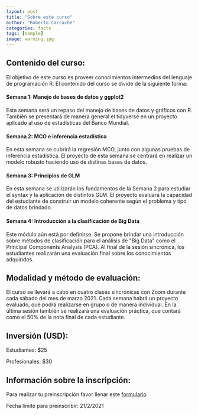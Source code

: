 ```yaml
---
layout: post
title: "Sobre este curso"
author: "Roberto Carcache"
categories: facts
tags: [sample]
image: warning.jpg
---
```


## Contenido del curso:
El objetivo de este curso es proveer conocimientos intermedios del lenguaje de programación R. El contenido del curso se divide de la siguiente forma:

#### Semana 1: Manejo de bases de datos y ggplot2
Esta semana será un repaso del manejo de bases de datos y gráficos con R. También se presentará de manera general el tidyverse en un proyecto aplicado al uso de estadísticas del Banco Mundial. 

#### Semana 2: MCO e inferencia estadística 
En esta semana se cubrirá la regresión MCO, junto con algunas pruebas de inferencia estadística. El proyecto de esta semana se centrará en realizar un modelo robusto haciendo uso de distinas bases de datos. 

#### Semana 3: Principios de GLM
En esta semana se utilizarán los fundamentos de la Semana 2 para estudiar el syntax y la aplicación de distintos GLM. El proyecto evaluará la capacidad del estudiante de construir un modelo coherente según el problema y tipo de datos brindado. 

#### Semana 4: Introducción a la clasificación de Big Data
Este módulo aún está por definirse. Se propone brindar una introducción sobre métodos de clasificación para el análisis de "Big Data" como el Principal Components Analysis (PCA). Al final de la sesión sincrónica, los estudiantes realizarán una evaluación final sobre los conocimientos adquiridos. 

## Modalidad y método de evaluación:
El curso se llevará a cabo en cuatro clases sincrónicas con Zoom durante cada sábado del mes de marzo 2021. Cada semana habrá un proyecto evaluado, que podrá realizarse en grupo o de manera individual. En la última sesión también se realizará una evaluación práctica, que contará como el 50% de la nota final de cada estudiante. 

## Inversión (USD): 
Estudiantes: $25

Profesionales: $30

## Información sobre la inscripción:
Para realizar tu preinscripción favor llenar este [formulario](https://forms.gle/7mRnh42AYDZLZDUm6)

Fecha límite para preinscribir: 21/2/2021




